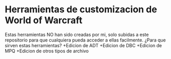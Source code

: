 Herramientas de customizacion de World of Warcraft
==================================================
Estas herramientas NO han sido creadas por mi, solo subidas a este repositorio para que cualquiera pueda acceder a ellas facilmente.
¿Para que sirven estas herramientas?
+Edicion de ADT
+Edicion de DBC
+Edicion de MPQ
+Edicion de otros tipos de archivo
